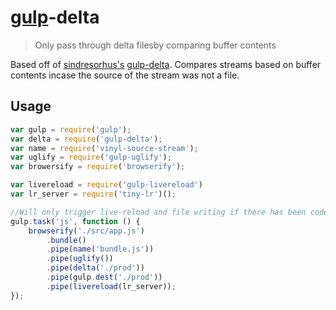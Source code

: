 # [gulp](http://gulpjs.com)-delta

> Only pass through delta filesby comparing buffer contents

Based off of [sindresorhus's](https://www.npmjs.org/~sindresorhus) [gulp-delta](https://www.npmjs.org/package/gulp-delta). Compares streams based on buffer contents incase the source of the stream was not a file.

## Usage

```javascript
var gulp = require('gulp');
var delta = require('gulp-delta');
var name = require('vinyl-source-stream');
var uglify = require('gulp-uglify');
var browersify = require('browserify');

var livereload = require('gulp-livereload')
var lr_server = require('tiny-lr')();

//Will only trigger live-reload and file writing if there has been code changes
gulp.task('js', function () {
	browserify('./src/app.js')
		.bundle()
		.pipe(name('bundle.js'))
		.pipe(uglify())
		.pipe(delta('./prod'))
		.pipe(gulp.dest('./prod'))
		.pipe(livereload(lr_server));
});
```
